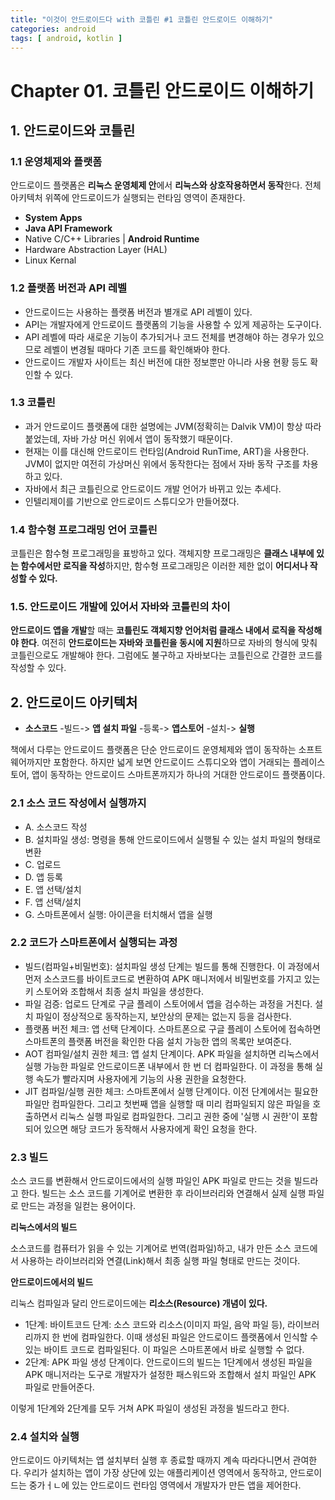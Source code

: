 ```yaml
---
title: "이것이 안드로이드다 with 코틀린 #1 코틀린 안드로이드 이해하기"
categories: android
tags: [ android, kotlin ]
---
```


# Chapter 01. 코틀린 안드로이드 이해하기

## 1. 안드로이드와 코틀린

### 1.1 운영체제와 플랫폼

안드로이드 플랫폼은 **리눅스 운영체제 안**에서 **리눅스와 상호작용하면서 동작**한다. 전체 아키텍처 위쪽에 안드로이드가 실행되는 런타임 영역이 존재한다.

- **System Apps**
- **Java API Framework**
- Native C/C++ Libraries | **Android Runtime**
- Hardware Abstraction Layer (HAL)
- Linux Kernal

### 1.2 플랫폼 버전과 API 레벨

- 안드로이드는 사용하는 플랫폼 버전과 별개로 API 레벨이 있다.
- API는 개발자에게 안드로이드 플랫폼의 기능을 사용할 수 있게 제공하는 도구이다. 
- API 레벨에 따라 새로운 기능이 추가되거나 코드 전체를 변경해야 하는 경우가 있으므로 레벨이 변경될 때마다 기존 코드를 확인해봐야 한다.
- 안드로이드 개발자 사이트는 최신 버전에 대한 정보뿐만 아니라 사용 현황 등도 확인할 수 있다.

### 1.3 코틀린

- 과거 안드로이드 플랫폼에 대한 설명에는 JVM(정확히는 Dalvik VM)이 항상 따라붙었는데, 자바 가상 머신 위에서 앱이 동작했기 때문이다.
- 현재는 이를 대신해 안드로이드 런타임(Android RunTime, ART)을 사용한다. JVM이 없지만 여전히 가상머신 위에서 동작한다는 점에서 자바 동작 구조를 차용하고 있다.
- 자바에서 최근 코틀린으로 안드로이드 개발 언어가 바뀌고 있는 추세다.
- 인텔리제이를 기반으로 안드로이드 스튜디오가 만들어졌다.

### 1.4 함수형 프로그래밍 언어 코틀린

코틀린은 함수형 프로그래밍을 표방하고 있다. 객체지향 프로그래밍은 **클래스 내부에 있는 함수에서만 로직을 작성**하지만, 함수형 프로그래밍은 이러한 제한 없이 **어디서나 작성할 수 있다.**

### 1.5. 안드로이드 개발에 있어서 자바와 코틀린의 차이

**안드로이드 앱을 개발**할 때는 **코틀린도 객체지향 언어처럼 클래스 내에서 로직을 작성해야 한다**. 여전히 **안드로이드는 자바와 코틀린을 동시에 지원**하므로 자바의 형식에 맞춰 코틀린으로도 개발해야 한다. 그럼에도 불구하고 자바보다는 코틀린으로 간결한 코드를 작성할 수 있다.

## 2. 안드로이드 아키텍처

- **소스코드** -빌드-> **앱 설치 파일** -등록-> **앱스토어** -설치-> **실행**

책에서 다루는 안드로이드 플랫폼은 단순 안드로이드 운영체제와 앱이 동작하는 소프트웨어까지만 포함한다. 하지만 넓게 보면 안드로이드 스튜디오와 앱이 거래되는 플레이스토어, 앱이 동작하는 안드로이드 스마트폰까지가 하나의 거대한 안드로이드 플랫폼이다.

### 2.1 소스 코드 작성에서 실행까지

- A. 소스코드 작성
- B. 설치파일 생성: 명령을 통해 안드로이드에서 실행될 수 있는 설치 파일의 형태로 변환
- C. 업로드
- D. 앱 등록
- E. 앱 선택/설치
- F. 앱 선택/설치
- G. 스마트폰에서 실행: 아이콘을 터치해서 앱을 실행



### 2.2 코드가 스마트폰에서 실행되는 과정

- 빌드(컴파일+비밀번호): 설치파일 생성 단계는 빌드를 통해 진행한다. 이 과정에서 먼저 소스코드를 바이트코드로 변환하여 APK 매니저에서 비밀번호를 가지고 있는 키 스토어와 조합해서 최종 설치 파일을 생성한다.
- 파일 검증: 업로드 단계로 구글 플레이 스토어에서 앱을 검수하는 과정을 거친다. 설치 파일이 정상적으로 동작하는지, 보안상의 문제는 없는지 등을 검사한다.
- 플랫폼 버전 체크: 앱 선택 단계이다. 스마트폰으로 구글 플레이 스토어에 접속하면 스마트폰의 플랫폼 버전을 확인한 다음 설치 가능한 앱의 목록만 보여준다.
- AOT 컴파일/설치 권한 체크: 앱 설치 단계이다. APK 파일을 설치하면 리눅스에서 실행 가능한 파일로 안드로이드폰 내부에서 한 번 더 컴파일한다. 이 과정을 통해 실행 속도가 빨라지며 사용자에게 기능의 사용 권한을 요청한다.
- JIT 컴파일/실행 권한 체크: 스마트폰에서 실행 단계이다. 이전 단계에서는 필요한 파일만 컴파일한다. 그리고 첫번째 앱을 실행할 때 미리 컴파일되지 않은 파일을 호출하면서 리눅스 실행 파일로 컴파일한다. 그리고 권한 중에 '실행 시 권한'이 포함되어 있으면 해당 코드가 동작해서 사용자에게 확인 요청을 한다.



### 2.3 빌드

소스 코드를 변환해서 안드로이드에서의 실행 파일인 APK 파일로 만드는 것을 빌드라고 한다. 빌드는 소스 코드를 기계어로 변환한 후 라이브러리와 연결해서 실제 실행 파일로 만드는 과정을 일컫는 용어이다.

**리눅스에서의 빌드**

소스코드를 컴퓨터가 읽을 수 있는 기계어로 번역(컴파일)하고, 내가 만든 소스 코드에서 사용하는 라이브러리와 연결(Link)해서 최종 실행 파일 형태로 만드는 것이다.

**안드로이드에서의 빌드**

리눅스 컴파일과 달리 안드로이드에는 **리소스(Resource) 개념이 있다.**

- 1단계: 바이트코드 단계: 소스 코드와 리소스(이미지 파일, 음악 파일 등), 라이브러리까지 한 번에 컴파일한다. 이때 생성된 파일은 안드로이드 플랫폼에서 인식할 수 있는 바이트 코드로 컴파일된다. 이 파일은 스마트폰에서 바로 실행할 수 없다.
- 2단계: APK 파일 생성 단계이다. 안드로이드의 빌드는 1단계에서 생성된 파일을 APK 매니저라는 도구로 개발자가 설정한 패스워드와 조합해서 설치 파일인 APK 파일로 만들어준다. 

이렇게 1단계와 2단계를 모두 거쳐 APK 파일이 생성된 과정을 빌드라고 한다.



### 2.4 설치와 실행

안드로이드 아키텍처는 앱 설치부터 실행 후 종료할 때까지 계속 따라다니면서 관여한다. 우리가 설치하는 앱이 가장 상단에 있는 애플리케이션 영역에서 동작하고, 안드로이드는 중가ㅓㄴ에 있는 안드로이드 런타임 영역에서 개발자가 만든 앱을 제어한다.



